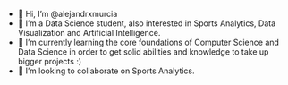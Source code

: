 - 👋 Hi, I’m @alejandrxmurcia
- 👀 I’m a Data Science student, also interested in Sports Analytics, Data Visualization and Artificial Intelligence. 
- 🌱 I’m currently learning the core foundations of Computer Science and Data Science in order to get solid abilities and knowledge to take up bigger projects :)
- 💞️ I’m looking to collaborate on Sports Analytics.

<!---
alejandrxmurcia/alejandrxmurcia is a ✨ special ✨ repository because its `README.md` (this file) appears on your GitHub profile.
You can click the Preview link to take a look at your changes.
--->
